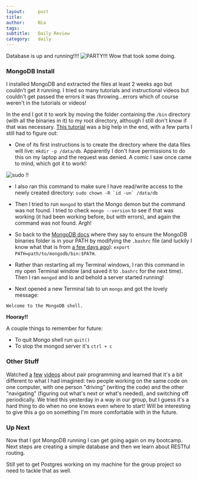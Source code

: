 ```yaml
---
layout:     post
title:      
author:     Nia
tags: 		  
subtitle:  	Daily Review
category:   daily
---
```


Database is up and running!!!!  ![PARTY!!!](http://emojis.slackmojis.com/emojis/images/1471045841/799/dancing.gif?1471045841) Wow that took some doing.

### MongoDB Install

I installed MongoDB and extracted the files at least 2 weeks ago but couldn't get it running. I tried so many tutorials and instructional videos but couldn't get passed the errors it was throwing...errors which of course weren't in the tutorials or videos!

In the end I got it to work by moving the folder containing the `/bin` directory (with all the binaries in it) to my root directory, although I still don't know if that was necessary. [This tutorial](https://treehouse.github.io/installation-guides/mac/mongo-mac.html) was a big help in the end, with a few parts I still had to figure out:
* One of its first instructions is to create the directory where the data files will live: `mkdir -p /data/db`. Apparently I don't have permissions to do this on my laptop and the request was denied. A comic I saw once came to mind, which got it to work!:

![sudo !!](https://i.kinja-img.com/gawker-media/image/upload/s--6Zf3kOc3--/c_fit,fl_progressive,q_80,w_636/780794572796342338.png)

* I also ran this command to make sure I have read/write access to the newly created directory: ```sudo chown -R `id -un` /data/db```

* Then I tried to run `mongod` to start the Mongo demon but the command was not found. I tried to check `mongo --version` to see if that was working (it had been working before, but with errors), and again the command was not found. Argh!

* So back to the [MongoDB docs](https://docs.mongodb.com/manual/tutorial/install-mongodb-on-os-x/) where they say to ensure the MongoDB binaries folder is in your PATH by modifying the `.bashrc` file (and luckily I know what that is from [a few days ago](/2017-07-06-terminal-shortcuts.md)): `export PATH=path/to/mongodb/bin:$PATH`.

* Rather than restarting all my Terminal windows, I ran this command in my open Terminal window (and saved it to `.bashrc` for the next time). Then I ran `mongod` and lo and behold a server started running!

* Next opened a new Terminal tab to un `mongo` and got the lovely message:
```
Welcome to the MongoDB shell.
```

**Hooray!!**

A couple things to remember for future:

* To quit Mongo shell run `quit()`
* To stop the mongod server it's `ctrl + c`


### Other Stuff

Watched [a](https://www.youtube.com/watch?v=YhV4TaZaB84) [few](https://www.youtube.com/watch?v=sxToW3ixrwo) [videos](https://www.youtube.com/watch?v=5ySLQ5_cQ34) about pair programming and learned that it's a bit different to what I had imagined: two people working on the same code on one computer, with one person "driving" (writing the code) and the other "navigating" (figuring out what's next or what's needed), and switching off periodically. We tried this yesterday in a way in our group, but I guess it's a hard thing to do when no one knows even where to start! Will be interesting to give this a go on something I'm more comfortable with in the future.

### Up Next

Now that I got MongoDB running I can get going again on my bootcamp. Next steps are creating a simple database and then we learn about RESTful routing.

Still yet to get Postgres working on my machine for the group project so need to tackle that as well.
